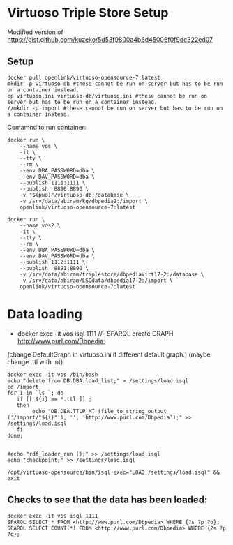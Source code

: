 # Virtuoso Triple Store Setup
Modified version of https://gist.github.com/kuzeko/5d53f9800a4b6d45006f0f9dc322ed07

## Setup
```
docker pull openlink/virtuoso-opensource-7:latest
mkdir -p virtuoso-db #these cannot be run on server but has to be run on a container instead.
cp virtuoso.ini virtuoso-db/virtuoso.ini #these cannot be run on server but has to be run on a container instead.
//mkdir -p import #these cannot be run on server but has to be run on a container instead.
```
Comamnd to run container:
```
docker run \
    --name vos \
    -it \
    --tty \
    --rm \
    --env DBA_PASSWORD=dba \
    --env DAV_PASSWORD=dba \
    --publish 1111:1111 \
    --publish  8890:8890 \
    -v "$(pwd)"/virtuoso-db:/database \
    -v /srv/data/abiram/kg/dbpedia2:/import \
    openlink/virtuoso-opensource-7:latest

docker run \
    --name vos2 \
    -it \
    --tty \
    --rm \
    --env DBA_PASSWORD=dba \
    --env DAV_PASSWORD=dba \
    --publish 1112:1111 \
    --publish  8891:8890 \
    -v /srv/data/abiram/triplestore/dbpediaVirt17-2:/database \
    -v /srv/data/abiram/LSQdata/dbpedia17-2:/import \
    openlink/virtuoso-opensource-7:latest
```
# Data loading
- docker exec -it vos isql 1111
//-  SPARQL create GRAPH <http://www.purl.com/Dbpedia>;

(change DefaultGraph in virtuoso.ini if different default graph.) (maybe change .ttl with .nt)
```
docker exec -it vos /bin/bash
echo "delete from DB.DBA.load_list;" > /settings/load.isql
cd /import
for i in `ls `; do
   if [[ ${i} == *.ttl ]] ;
   then
        echo "DB.DBA.TTLP_MT (file_to_string_output ('/import/"${i}"'), '', 'http://www.purl.com/Dbpedia');" >> /settings/load.isql
   fi
done;


#echo "rdf_loader_run ();" >> /settings/load.isql
echo "checkpoint;" >> /settings/load.isql

/opt/virtuoso-opensource/bin/isql exec="LOAD /settings/load.isql" && exit
```

## Checks to see that the data has been loaded:
```
docker exec -it vos isql 1111
SPARQL SELECT * FROM <http://www.purl.com/Dbpedia> WHERE {?s ?p ?o};
SPARQL SELECT COUNT(*) FROM <http://www.purl.com/Dbpedia> WHERE {?s ?p ?q};
```